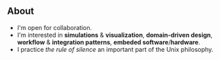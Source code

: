 ## About

- I'm open for collaboration.
- I'm interested in  __simulations__ & __visualization__, __domain-driven design__, __workflow__ & __integration patterns__, __embeded software__/__hardware__.
- I practice *the rule of silence* an important part of the Unix philosophy.

